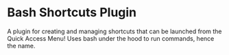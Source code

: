 # Bash Shortcuts Plugin

A plugin for creating and managing shortcuts that can be launched from the Quick Access Menu! Uses bash under the hood to run commands, hence the name.